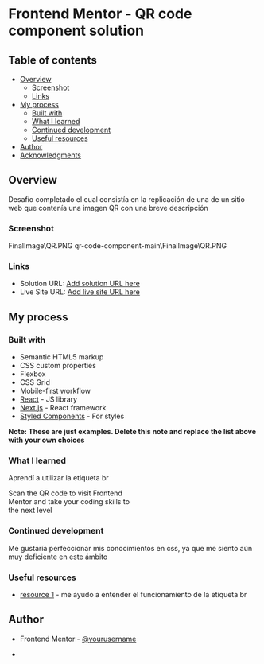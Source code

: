 # Frontend Mentor - QR code component solution

## Table of contents
- [Overview](#overview)
  - [Screenshot](#screenshot)
  - [Links](#links)
- [My process](#my-process)
  - [Built with](#built-with)
  - [What I learned](#what-i-learned)
  - [Continued development](#continued-development)
  - [Useful resources](#useful-resources)
- [Author](#author)
- [Acknowledgments](#acknowledgments)

## Overview
Desafío completado el cual consistía en la replicación de una de un sitio web que contenía una imagen QR con una breve descripción
### Screenshot
FinalImage\QR.PNG
qr-code-component-main\FinalImage\QR.PNG

### Links

- Solution URL: [Add solution URL here](https://your-solution-url.com)
- Live Site URL: [Add live site URL here](https://your-live-site-url.com)

## My process

### Built with

- Semantic HTML5 markup
- CSS custom properties
- Flexbox
- CSS Grid
- Mobile-first workflow
- [React](https://reactjs.org/) - JS library
- [Next.js](https://nextjs.org/) - React framework
- [Styled Components](https://styled-components.com/) - For styles

**Note: These are just examples. Delete this note and replace the list above with your own choices**

### What I learned

 Aprendí a utilizar la etiqueta br 

   <p class="p_ultimo">Scan the QR code to
        visit Frontend <br>
        Mentor and take your coding skills to  <br>
        the next level 
      </p>

### Continued development

Me gustaría perfeccionar mis conocimientos en css, ya que me siento aún muy deficiente en este ámbito

### Useful resources

- [resource 1](https://developer.mozilla.org/es/docs/Web/HTML/Element/br) - me ayudo a entender el funcionamiento de la etiqueta br


## Author

- Frontend Mentor - [@yourusername](https://www.frontendmentor.io/profile/edwardlopez414)
*
